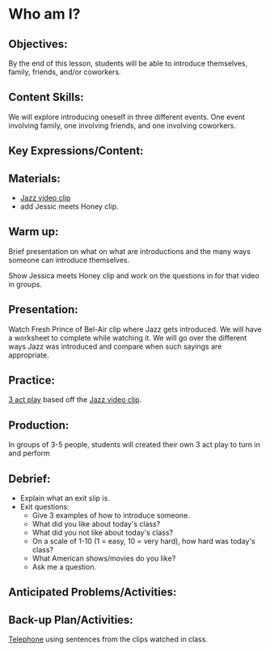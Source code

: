 # Who am I?

## Objectives:
By the end of this lesson, students will be able to introduce themselves, family, friends, and/or coworkers.
## Content Skills:
We will explore introducing oneself in three different events. One event involving family, one involving friends, and one involving coworkers.
## Key Expressions/Content:

## Materials:
- [Jazz video clip](https://github.com/crazcalm/oral-english/blob/master/clips/jazz_introduction.md)
- add Jessic meets Honey clip.

## Warm up:
Brief presentation on what on what are introductions and the many ways someone can introduce themselves.

Show Jessica meets Honey clip and work on the questions in for that video in groups.


## Presentation:
Watch Fresh Prince of Bel-Air clip where Jazz gets introduced. We will have a worksheet to complete while watching it. We will go over the different ways Jazz was introduced and compare when such sayings are appropriate.

## Practice:
[3 act play](https://github.com/crazcalm/oral-english/tree/master/activities#three-act-play) based off the [Jazz video clip](https://github.com/crazcalm/oral-english/blob/master/clips/jazz_introduction.md).

## Production:
In groups of 3-5 people, students will created their own 3 act play to turn in and perform

## Debrief:
- Explain what an exit slip is.
- Exit questions:
	- Give 3 examples of how to introduce someone.
	- What did you like about today's class?
	- What did you not like about today's class?
	- On a scale of 1-10 (1 = easy, 10 = very hard), how hard was today's class?
	- What American shows/movies do you like?
	- Ask me a question.

## Anticipated Problems/Activities:

## Back-up Plan/Activities:
[Telephone](https://github.com/crazcalm/oral-english/tree/master/activities#telephone) using sentences from the clips watched in class.